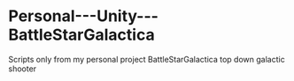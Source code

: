 # Personal---Unity---BattleStarGalactica
Scripts only from my personal project BattleStarGalactica top down galactic shooter
